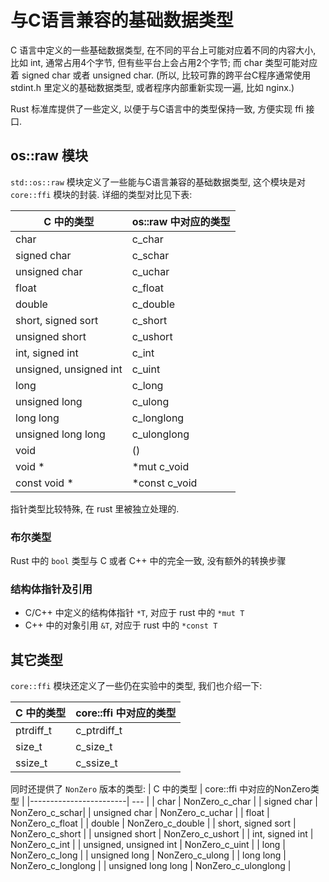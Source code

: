 
# 与C语言兼容的基础数据类型

C 语言中定义的一些基础数据类型, 在不同的平台上可能对应着不同的内容大小, 比如 int, 通常占用4个字节,
但有些平台上会占用2个字节; 而 char 类型可能对应着 signed char 或者 unsigned char. (所以,
比较可靠的跨平台C程序通常使用 stdint.h 里定义的基础数据类型, 或者程序内部重新实现一遍, 比如 nginx.)

Rust 标准库提供了一些定义, 以便于与C语言中的类型保持一致, 方便实现 ffi 接口.

## os::raw 模块

`std::os::raw` 模块定义了一些能与C语言兼容的基础数据类型, 这个模块是对 `core::ffi` 模块的封装.
详细的类型对比见下表:

| C 中的类型                 | os::raw 中对应的类型 |
|------------------------|----------------|
| char                   | c_char         |
| signed char            | c_schar        |
| unsigned char          | c_uchar        |
| float                  | c_float        |
| double                 | c_double       |
| short, signed sort     | c_short        |
| unsigned short         | c_ushort       |
| int, signed int        | c_int          |
| unsigned, unsigned int | c_uint         |
| long                   | c_long         |
| unsigned long | c_ulong        |
| long long              | c_longlong     |
| unsigned long long | c_ulonglong    |
| void                   | ()             |
| void * | *mut c_void |
| const void * | *const c_void |

指针类型比较特殊, 在 rust 里被独立处理的.

### 布尔类型
Rust 中的 `bool` 类型与 C 或者 C++ 中的完全一致, 没有额外的转换步骤

### 结构体指针及引用
- C/C++ 中定义的结构体指针 `*T`, 对应于 rust 中的 `*mut T` 
- C++ 中的对象引用 `&T`, 对应于 rust 中的 `*const T`

## 其它类型
`core::ffi` 模块还定义了一些仍在实验中的类型, 我们也介绍一下:

| C 中的类型 | core::ffi 中对应的类型 |
| --- | --- |
| ptrdiff_t | c_ptrdiff_t |
| size_t | c_size_t |
| ssize_t | c_ssize_t |

同时还提供了 `NonZero` 版本的类型:
| C 中的类型                 | core::ffi 中对应的NonZero类型 |
|------------------------| --- |
| char                   | NonZero_c_char |
| signed char            | NonZero_c_schar|
| unsigned char          | NonZero_c_uchar |
| float                  | NonZero_c_float |
| double                 | NonZero_c_double |
| short, signed sort     | NonZero_c_short |
| unsigned short         | NonZero_c_ushort |
| int, signed int        | NonZero_c_int |
| unsigned, unsigned int | NonZero_c_uint |
| long                   | NonZero_c_long |
| unsigned long | NonZero_c_ulong |
| long long              | NonZero_c_longlong |
| unsigned long long | NonZero_c_ulonglong |